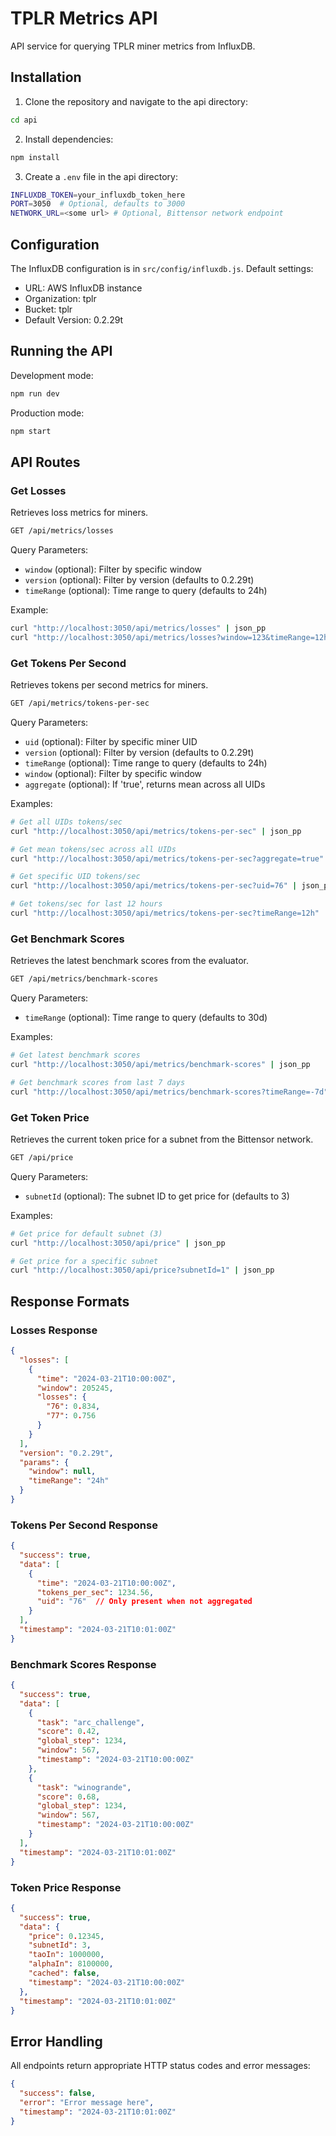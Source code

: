 # TPLR Metrics API

API service for querying TPLR miner metrics from InfluxDB.

## Installation

1. Clone the repository and navigate to the api directory:
```bash
cd api
```

2. Install dependencies:
```bash
npm install
```

3. Create a `.env` file in the api directory:
```bash
INFLUXDB_TOKEN=your_influxdb_token_here
PORT=3050  # Optional, defaults to 3000
NETWORK_URL=<some url> # Optional, Bittensor network endpoint
```

## Configuration

The InfluxDB configuration is in `src/config/influxdb.js`. Default settings:
- URL: AWS InfluxDB instance
- Organization: tplr
- Bucket: tplr
- Default Version: 0.2.29t

## Running the API

Development mode:
```bash
npm run dev
```

Production mode:
```bash
npm start
```

## API Routes

### Get Losses
Retrieves loss metrics for miners.

```bash
GET /api/metrics/losses
```

Query Parameters:
- `window` (optional): Filter by specific window
- `version` (optional): Filter by version (defaults to 0.2.29t)
- `timeRange` (optional): Time range to query (defaults to 24h)

Example:
```bash
curl "http://localhost:3050/api/metrics/losses" | json_pp
curl "http://localhost:3050/api/metrics/losses?window=123&timeRange=12h" | json_pp
```

### Get Tokens Per Second
Retrieves tokens per second metrics for miners.

```bash
GET /api/metrics/tokens-per-sec
```

Query Parameters:
- `uid` (optional): Filter by specific miner UID
- `version` (optional): Filter by version (defaults to 0.2.29t)
- `timeRange` (optional): Time range to query (defaults to 24h)
- `window` (optional): Filter by specific window
- `aggregate` (optional): If 'true', returns mean across all UIDs

Examples:
```bash
# Get all UIDs tokens/sec
curl "http://localhost:3050/api/metrics/tokens-per-sec" | json_pp

# Get mean tokens/sec across all UIDs
curl "http://localhost:3050/api/metrics/tokens-per-sec?aggregate=true" | json_pp

# Get specific UID tokens/sec
curl "http://localhost:3050/api/metrics/tokens-per-sec?uid=76" | json_pp

# Get tokens/sec for last 12 hours
curl "http://localhost:3050/api/metrics/tokens-per-sec?timeRange=12h" | json_pp
```

### Get Benchmark Scores
Retrieves the latest benchmark scores from the evaluator.

```bash
GET /api/metrics/benchmark-scores
```

Query Parameters:
- `timeRange` (optional): Time range to query (defaults to 30d)

Examples:
```bash
# Get latest benchmark scores
curl "http://localhost:3050/api/metrics/benchmark-scores" | json_pp

# Get benchmark scores from last 7 days
curl "http://localhost:3050/api/metrics/benchmark-scores?timeRange=-7d" | json_pp
```

### Get Token Price
Retrieves the current token price for a subnet from the Bittensor network.

```bash
GET /api/price
```

Query Parameters:
- `subnetId` (optional): The subnet ID to get price for (defaults to 3)

Examples:
```bash
# Get price for default subnet (3)
curl "http://localhost:3050/api/price" | json_pp

# Get price for a specific subnet
curl "http://localhost:3050/api/price?subnetId=1" | json_pp
```

## Response Formats

### Losses Response
```json
{
  "losses": [
    {
      "time": "2024-03-21T10:00:00Z",
      "window": 205245,
      "losses": {
        "76": 0.834,
        "77": 0.756
      }
    }
  ],
  "version": "0.2.29t",
  "params": {
    "window": null,
    "timeRange": "24h"
  }
}
```

### Tokens Per Second Response
```json
{
  "success": true,
  "data": [
    {
      "time": "2024-03-21T10:00:00Z",
      "tokens_per_sec": 1234.56,
      "uid": "76"  // Only present when not aggregated
    }
  ],
  "timestamp": "2024-03-21T10:01:00Z"
}
```

### Benchmark Scores Response
```json
{
  "success": true,
  "data": [
    {
      "task": "arc_challenge",
      "score": 0.42,
      "global_step": 1234,
      "window": 567,
      "timestamp": "2024-03-21T10:00:00Z"
    },
    {
      "task": "winogrande",
      "score": 0.68,
      "global_step": 1234,
      "window": 567,
      "timestamp": "2024-03-21T10:00:00Z"
    }
  ],
  "timestamp": "2024-03-21T10:01:00Z"
}
```

### Token Price Response
```json
{
  "success": true,
  "data": {
    "price": 0.12345,
    "subnetId": 3,
    "taoIn": 1000000,
    "alphaIn": 8100000,
    "cached": false,
    "timestamp": "2024-03-21T10:00:00Z"
  },
  "timestamp": "2024-03-21T10:01:00Z"
}
```

## Error Handling

All endpoints return appropriate HTTP status codes and error messages:

```json
{
  "success": false,
  "error": "Error message here",
  "timestamp": "2024-03-21T10:01:00Z"
}
```
